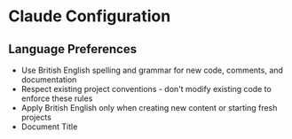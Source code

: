 # Claude Configuration
## Language Preferences
- Use British English spelling and grammar for new code, comments, and documentation
- Respect existing project conventions - don't modify existing code to enforce these rules
- Apply British English only when creating new content or starting fresh projects
- Document Title

